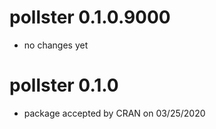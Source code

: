 # pollster 0.1.0.9000

* no changes yet

# pollster 0.1.0

* package accepted by CRAN on 03/25/2020
